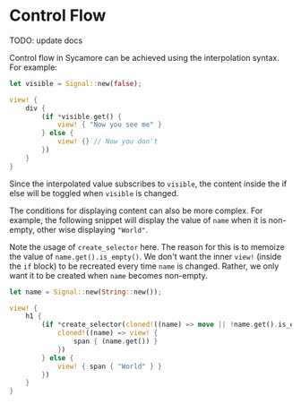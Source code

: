 # Control Flow

TODO: update docs

Control flow in Sycamore can be achieved using the interpolation syntax. For example:

```rust
let visible = Signal::new(false);

view! {
    div {
        (if *visible.get() {
            view! { "Now you see me" }
        } else {
            view! {} // Now you don't
        })
    }
}
```

Since the interpolated value subscribes to `visible`, the content inside the if else will be toggled
when `visible` is changed.

The conditions for displaying content can also be more complex. For example, the following snippet
will display the value of `name` when it is non-empty, other wise displaying `"World"`.

Note the usage of `create_selector` here. The reason for this is to memoize the value of
`name.get().is_empty()`. We don't want the inner `view!` (inside the `if` block) to be recreated
every time `name` is changed. Rather, we only want it to be created when `name` becomes non-empty.

```rust
let name = Signal::new(String::new());

view! {
    h1 {
        (if *create_selector(cloned!((name) => move || !name.get().is_empty())).get() {
            cloned!((name) => view! {
                span { (name.get()) }
            })
        } else {
            view! { span { "World" } }
        })
    }
}
```
